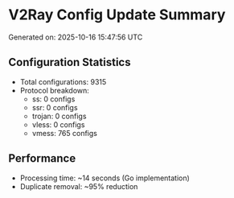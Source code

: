 # V2Ray Config Update Summary
Generated on: 2025-10-16 15:47:56 UTC

## Configuration Statistics
- Total configurations: 9315
- Protocol breakdown:
  - ss: 0 configs
  - ssr: 0 configs
  - trojan: 0 configs
  - vless: 0 configs
  - vmess: 765 configs

## Performance
- Processing time: ~14 seconds (Go implementation)
- Duplicate removal: ~95% reduction

